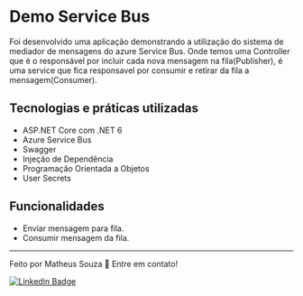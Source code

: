 # Demo Service Bus
Foi desenvolvido uma aplicação demonstrando a utilização do sistema de mediador de mensagens do azure Service Bus. Onde temos uma Controller que é o responsável por incluir cada nova mensagem na fila(Publisher), é uma service que fica responsavel por consumir e retirar da fila a mensagem(Consumer).

## Tecnologias e práticas utilizadas
- ASP.NET Core com .NET 6
- Azure Service Bus
- Swagger
- Injeção de Dependência
- Programação Orientada a Objetos
- User Secrets

## Funcionalidades
- Enviar mensagem para fila.
- Consumir mensagem da fila.

 ---
 
 Feito por Matheus Souza 
 👋 Entre em contato! 

[![Linkedin Badge](https://img.shields.io/badge/Matheus%20Souza%20-blue?Style=flat&logo=linkedin&labelColor=blue=https://www.linkedin.com/in/matheus-souza-silva/)](https://www.linkedin.com/in/matheus-souza-silva/)
